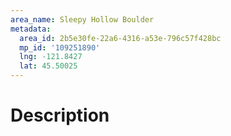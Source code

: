 ```yaml
---
area_name: Sleepy Hollow Boulder
metadata:
  area_id: 2b5e30fe-22a6-4316-a53e-796c57f428bc
  mp_id: '109251890'
  lng: -121.8427
  lat: 45.50025
---
```

# Description
